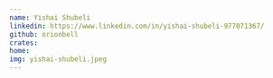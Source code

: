 ```yaml
---
name: Yishai Shubeli
linkedin: https://www.linkedin.com/in/yishai-shubeli-977071367/
github: orionbell
crates:
home:
img: yishai-shubeli.jpeg
---
```

